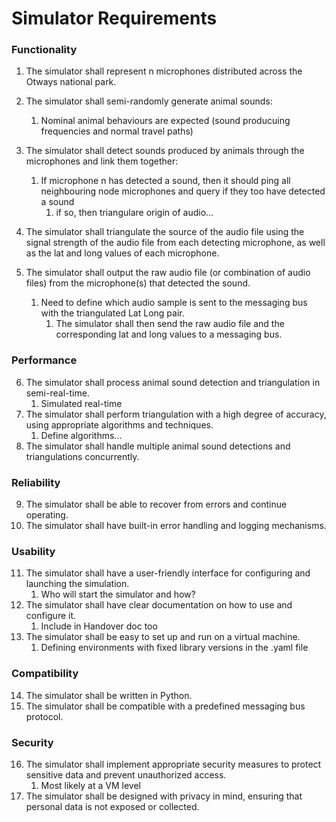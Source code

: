 # Simulator Requirements

### Functionality
1. The simulator shall represent n microphones distributed across the Otways national park.
2. The simulator shall semi-randomly generate animal sounds:
    1. Nominal animal behaviours are expected (sound producuing frequencies and normal travel paths)

3. The simulator shall detect sounds produced by animals through the microphones and link them together:
    1. If microphone n has detected a sound, then it should ping all neighbouring node microphones and query if they too have detected a sound
        1. if so, then triangulare origin of audio...

4. The simulator shall triangulate the source of the audio file using the signal strength of the audio file from each detecting microphone, as well as the lat and long values of each microphone.
5. The simulator shall output the raw audio file (or combination of audio files) from the microphone(s) that detected the sound.
    1. Need to define which audio sample is sent to the messaging bus with the triangulated Lat Long pair. 
        1. The simulator shall then send the raw audio file and the corresponding lat and long values to a messaging bus.

### Performance
6. The simulator shall process animal sound detection and triangulation in semi-real-time.
    1. Simulated real-time
7. The simulator shall perform triangulation with a high degree of accuracy, using appropriate algorithms and techniques.
    1. Define algorithms...
8. The simulator shall handle multiple animal sound detections and triangulations concurrently.

### Reliability
9. The simulator shall be able to recover from errors and continue operating.
10. The simulator shall have built-in error handling and logging mechanisms.

### Usability
11. The simulator shall have a user-friendly interface for configuring and launching the simulation.
    1. Who will start the simulator and how?
12. The simulator shall have clear documentation on how to use and configure it.
    1. Include in Handover doc too
13. The simulator shall be easy to set up and run on a virtual machine.
    1. Defining environments with fixed library versions in the .yaml file

### Compatibility
14. The simulator shall be written in Python.
15. The simulator shall be compatible with a predefined messaging bus protocol.

### Security
16. The simulator shall implement appropriate security measures to protect sensitive data and prevent unauthorized access.
    1. Most likely at a VM level
17. The simulator shall be designed with privacy in mind, ensuring that personal data is not exposed or collected.
